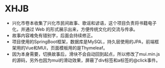 # XHJB
- 兴化市卷本收集了兴化市民间故事、歌谣和谚语，这个项目负责将书籍电子化，并通过 Web 的形式展示出来，方便传统文化的交流与传承。
- 故事内容难免有错别字，后面会持续修正。
- 项目使用的SpringBoot框架，数据库是MySQL，持久层使用的JPA，前端框架用的Vue和MUI，页面模板用的是Thymeleaf。
- 因为本身需要，切换故事后，滑块不会自动回到起点，所以修改了mui.min.js的源码，另外也因为mui的滑动效果，屏蔽了div标签和a标签的@click事件。
